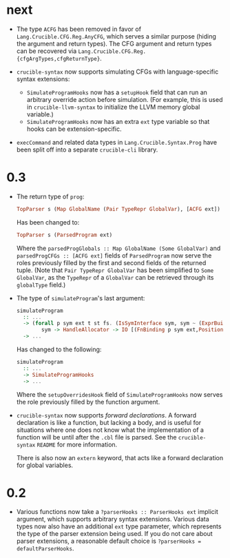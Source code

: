 # next

* The type `ACFG` has been removed in favor of `Lang.Crucible.CFG.Reg.AnyCFG`,
  which serves a similar purpose (hiding the argument and return types). The
  CFG argument and return types can be recovered via
  `Lang.Crucible.CFG.Reg.{cfgArgTypes,cfgReturnType}`.
* `crucible-syntax` now supports simulating CFGs with language-specific syntax
  extensions:

  * `SimulateProgramHooks` now has a `setupHook` field that can run an arbitrary
    override action before simulation. (For example, this is used in
    `crucible-llvm-syntax` to initialize the LLVM memory global variable.)
  * `SimulateProgramHooks` now has an extra `ext` type variable so that hooks
    can be extension-specific.
* `execCommand` and related data types in `Lang.Crucible.Syntax.Prog` have been
  split off into a separate `crucible-cli` library.

# 0.3

* The return type of `prog`:

  ```hs
  TopParser s (Map GlobalName (Pair TypeRepr GlobalVar), [ACFG ext])
  ```

  Has been changed to:

  ```hs
  TopParser s (ParsedProgram ext)
  ```

  Where the `parsedProgGlobals :: Map GlobalName (Some GlobalVar)` and
  `parsedProgCFGs :: [ACFG ext]` fields of `ParsedProgram` now serve the roles
  previously filled by the first and second fields of the returned tuple. (Note
  that `Pair TypeRepr GlobalVar` has been simplified to `Some GlobalVar`, as
  the `TypeRepr` of a `GlobalVar` can be retrieved through its `globalType`
  field.)
* The type of `simulateProgram`'s last argument:

  ```hs
  simulateProgram
    :: ...
    -> (forall p sym ext t st fs. (IsSymInterface sym, sym ~ (ExprBuilder t st fs)) =>
          sym -> HandleAllocator -> IO [(FnBinding p sym ext,Position)])
    -> ...
  ```

  Has changed to the following:

  ```hs
  simulateProgram
    :: ...
    -> SimulateProgramHooks
    -> ...
  ```

  Where the `setupOverridesHook` field of `SimulateProgramHooks` now serves the
  role previously filled by the function argument.

* `crucible-syntax` now supports _forward declarations_. A forward declaration
  is like a function, but lacking a body, and is useful for situations where
  one does not know what the implementation of a function will be until after
  the `.cbl` file is parsed. See the `crucible-syntax` `README` for more
  information.

  There is also now an `extern` keyword, that acts like a forward declaration
  for global variables.

# 0.2

* Various functions now take a `?parserHooks :: ParserHooks ext` implicit
  argument, which supports arbitrary syntax extensions. Various data types now
  also have an additional `ext` type parameter, which represents the type of
  the parser extension being used. If you do not care about parser extensions,
  a reasonable default choice is `?parserHooks = defaultParserHooks`.
